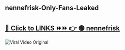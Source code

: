 
 ## nennefrisk-Only-Fans-Leaked

# <h2><a href="https://clipsfans.com/nennefrisk&ref=git">🔗 Click to LINKS ⏩⏩ 👉 🟢 nennefrisk </a></h2>

<a href="https://clipsfans.com/nennefrisk&ref=git" rel="nofollow" data-target="animated-image.originalLink"><img src="https://i.ibb.co.com/xMMVF88/686577567.gif" alt="Viral Video Original" style="max-width: 100%; display: inline-block;" data-target="animated-image.originalImage"></a>
